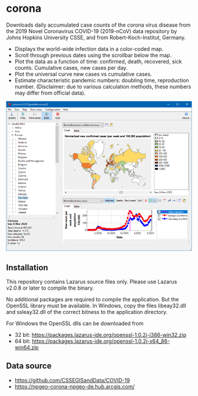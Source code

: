# corona
Downloads daily accumulated case counts of the corona virus disease from the 2019 Novel Coronavirus COVID-19 (2019-nCoV) data repository by Johns Hopkins University CSSE, and from Robert-Koch-Institut, Germany.

- Displays the world-wide infection data in a color-coded map.
- Scroll through previous dates using the scrollbar below the map.
- Plot the data as a function of time: confirmed, death, recovered, sick counts. Cumulative cases, new cases per day.
- Plot the universal curve new cases vs cumulative cases.
- Estimate characteristic pandemic numbers: doubling time, reproduction number. (Disclaimer: due to various calculation methods, these numbers may differ from official data).

![Screenshot](screenshots/corona-1.2.png)
## Installation
This repository contains Lazarus source files only. Please use Lazarus v2.0.8 or
later to compile the binary.

No additional packages are required to compile the application. But the OpenSSL library must be available. In Windows, copy the files libeay32.dll and ssleay32.dll of the correct bitness to the application directory.

For Windows the OpenSSL dlls can be downloaded from
- 32 bit: https://packages.lazarus-ide.org/openssl-1.0.2j-i386-win32.zip
- 64 bit: https://packages.lazarus-ide.org/openssl-1.0.2j-x64_86-win64.zip

## Data source
- https://github.com/CSSEGISandData/COVID-19
- https://npgeo-corona-npgeo-de.hub.arcgis.com/
